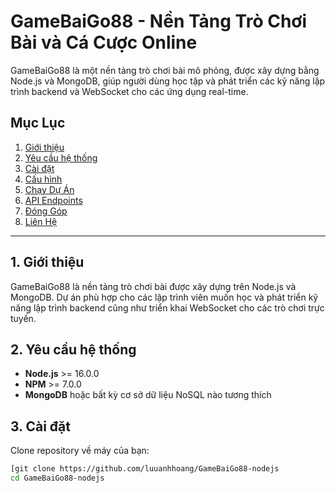 # GameBaiGo88 - Nền Tảng Trò Chơi Bài và Cá Cược Online

GameBaiGo88 là một nền tảng trò chơi bài mô phỏng, được xây dựng bằng Node.js và MongoDB, giúp người dùng học tập và phát triển các kỹ năng lập trình backend và WebSocket cho các ứng dụng real-time.

## Mục Lục
1. [Giới thiệu](#giới-thiệu)
2. [Yêu cầu hệ thống](#yêu-cầu-hệ-thống)
3. [Cài đặt](#cài-đặt)
4. [Cấu hình](#cấu-hình)
5. [Chạy Dự Án](#chạy-dự-án)
6. [API Endpoints](#api-endpoints)
7. [Đóng Góp](#đóng-góp)
8. [Liên Hệ](#liên-hệ)

---

## 1. Giới thiệu

GameBaiGo88 là nền tảng trò chơi bài được xây dựng trên Node.js và MongoDB. Dự án phù hợp cho các lập trình viên muốn học và phát triển kỹ năng lập trình backend cũng như triển khai WebSocket cho các trò chơi trực tuyến.

## 2. Yêu cầu hệ thống

- **Node.js** >= 16.0.0
- **NPM** >= 7.0.0
- **MongoDB** hoặc bất kỳ cơ sở dữ liệu NoSQL nào tương thích

## 3. Cài đặt

Clone repository về máy của bạn:

```bash
[git clone https://github.com/luuanhhoang/GameBaiGo88-nodejs
cd GameBaiGo88-nodejs

